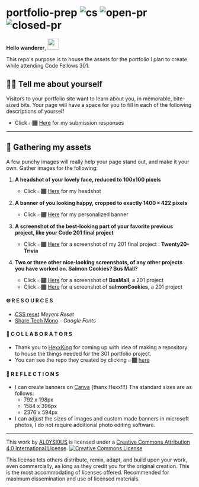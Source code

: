 # portfolio-prep ![cs](https://img.shields.io/github/license/AL0YSI0US/portfolio-prep) ![open-pr](https://img.shields.io/github/issues-pr-raw/AL0YSI0US/portfolio-prep) ![closed-pr](https://img.shields.io/github/issues-pr-closed/AL0YSI0US/portfolio-prep)

**Hello wanderer**, <img src="https://raw.githubusercontent.com/MartinHeinz/MartinHeinz/master/wave.gif" width="30px">

This repo's purpose is to house the assets for the portfolio I plan to create while attending Code Fellows 301.

## 👨‍💻 Tell me about yourself

Visitors to your portfolio site want to learn about you, in memorable, bite-sized bits. Your page will have a space for you to fill in each of the following descriptions of yourself

* Click 👉🏾 [Here](https://github.com/AL0YSI0US/portfolio-prep/blob/main/aloysiousBio.md) for my submission responses

---

## 📸 Gathering my assets

A few punchy images will really help your page stand out, and make it your own. Gather images for the following:

1. **A headshot of your lovely face, reduced to 100x100 pixels**

   * Click 👉🏾 [Here](https://github.com/AL0YSI0US/portfolio-prep/blob/main/assets/headshot_100x100.jpg) for my headshot
2. **A banner of you looking happy, cropped to exactly 1400 × 422 pixels**

   * Click 👉🏾 [Here](https://github.com/AL0YSI0US/portfolio-prep/blob/main/assets/banner_1400x422.png) for my personalized banner
3. **A screenshot of the best-looking part of your favorite previous project, like your Code 201 final project**

   * Click 👉🏾 [Here](https://github.com/AL0YSI0US/portfolio-prep/blob/main/assets/triviaGameplay.JPG) for a screenshot of my 201 final project : **Twenty20-Trivia**
4. **Two or three other nice-looking screenshots, of any other projects you have worked on. Salmon Cookies? Bus Mall?**

   * Click 👉🏾 [Here](https://github.com/AL0YSI0US/portfolio-prep/blob/main/assets/busMall.JPG) for a screenshot of **BusMall**, a 201 project
   * Click 👉🏾 [Here](https://github.com/AL0YSI0US/portfolio-prep/blob/main/assets/salmonCookies.JPG) for a screenshot of **salmonCookies**, a 201 project

#### 🌐 R E S O U R C E S

+ [CSS reset](https://meyerweb.com/eric/tools/css/reset/) *Meyers Reset*
+ [Share Tech Mono](https://fonts.google.com/specimen/Share+Tech+Mono?preview.text_type=custom#standard-styles) - *Google Fonts*

#### 👥 C O L L A B O R A T O R S

+ Thank you to [HexxKing](https://github.com/HexxKing) for coming up with idea of making a repository to house the things needed for the 301 portfolio project.
+ You can see the repo they created by clicking 👉🏾 [here](https://github.com/HexxKing/portfolioPrep)

#### 🤔 R E F L E C T I O N S

+ I can create banners on [Canva](https://www.canva.com/) {thanx Hexx!!!} The standard sizes are as follows:
  + 792 x 198px
  + 1584 x 396px
  + 2376 x 594px
+ I can adjust the sizes of images and custom made banners in microsoft photos, I do not require additional photo editing software.

---

This work by [AL0YSI0US](https://github.com/AL0YSI0US/) is licensed under a [Creative Commons Attribution 4.0 International License](http://creativecommons.org/licenses/by/4.0/). [![Creative Commons License](https://camo.githubusercontent.com/72af7c8e70a45c471163e803748d0338b3b2b52f6b040804e549e4163de72a58/68747470733a2f2f692e6372656174697665636f6d6d6f6e732e6f72672f6c2f62792f342e302f38387833312e706e67)](http://creativecommons.org/licenses/by/4.0/)

This license lets others distribute, remix, adapt, and build upon your work, even commercially, as long as they credit you for the original creation. This is the most accommodating of licenses offered. Recommended for maximum dissemination and use of licensed materials.
